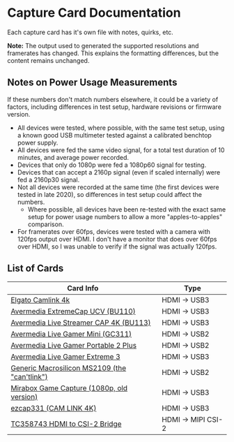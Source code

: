 # Capture Card Documentation

Each capture card has it's own file with notes, quirks, etc.

**Note:** The output used to generated the supported resolutions and framerates has changed. This explains the formatting differences, but the content remains unchanged.

## Notes on Power Usage Measurements

If these numbers don't match numbers elsewhere, it could be a variety of factors, including differences in test setup, hardware revisions or firmware version.

- All devices were tested, where possible, with the same test setup, using a known good USB multimeter tested against a calibrated benchtop power supply.
- All devices were fed the same video signal, for a total test duration of 10 minutes, and average power recorded.
- Devices that only do 1080p were fed a 1080p60 signal for testing.
- Devices that can accept a 2160p signal (even if scaled internally) were fed a 2160p30 signal.
- Not all devices were recorded at the same time (the first devices were tested in late 2020), so differences in test setup could affect the numbers.
  - Where possible, all devices have been re-tested with the exact same setup for power usage numbers to allow a more "apples-to-apples" comparison.
- For framerates over 60fps, devices were tested with a camera with 120fps output over HDMI. I don't have a monitor that does over 60fps over HDMI, so I was unable to verify if the signal was actually 120fps.

## List of Cards

| Card Info | Type |
| --- | --- |
| [Elgato Camlink 4k](camlink_4k.md) | HDMI -> USB3 |
| [Avermedia ExtremeCap UCV (BU110)](BU110.md) | HDMI -> USB3 |
| [Avermedia Live Streamer CAP 4K (BU113)](BU113.md) | HDMI -> USB3 |
| [Avermedia Live Gamer Mini (GC311)](gc311.md) | HDMI -> USB2 |
| [Avermedia Live Gamer Portable 2 Plus](gc513.md) | HDMI -> USB2 |
| [Avermedia Live Gamer Extreme 3](gc551g2.md) | HDMI -> USB3 |
| [Generic Macrosilicon MS2109 (the "can'tlink")](ms2109.md) |  HDMI -> USB2 |
| [Mirabox Game Capture (1080p, old version)](mirabox_1080p.md) | HDMI -> USB3 |
| [ezcap331 (CAM LINK 4K)](ezcap331.md) | HDMI -> USB3 |
| [TC358743 HDMI to CSI-2 Bridge](tc358743.md) | HDMI -> MIPI CSI-2 |
